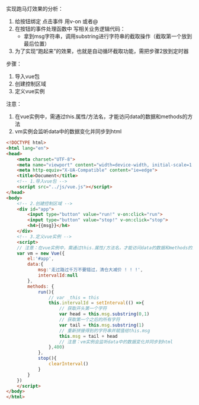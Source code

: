 实现跑马灯效果的分析：

1. 给按钮绑定 点击事件 用v-on 或者@
2. 在按钮的事件处理函数中 写相关业务逻辑代码：
    + 拿到msg字符串，调用substring进行字符串的截取操作（截取第一个放到最后位置）
3. 为了实现“跑起来”的效果，也就是自动循环截取功能，需把步骤2放到定时器

步骤：
1. 导入vue包
2. 创建控制区域
3. 定义vue实例

注意：
1. 在vue实例中，需通过this.属性/方法名，才能访问data的数据和methods的方法
2. vm实例会监听data中的数据变化并同步到html
```html
<!DOCTYPE html>
<html lang="en">
<head>
    <meta charset="UTF-8">
    <meta name="viewport" content="width=device-width, initial-scale=1.0">
    <meta http-equiv="X-UA-Compatible" content="ie=edge">
    <title>Document</title>
    <!-- 1.导入vue包 -->
    <script src="../js/vue.js"></script>
</head>
<body>
    <!-- 2.创建控制区域 -->
    <div id="app">
        <input type="button" value="run!" v-on:click="run">
        <input type="button" value="stop!" v-on:click="stop">
        <h4>{{msg}}</h4>
    </div>
    <!-- 3.定义vue实例 -->
    <script>
    // 注意：在vue实例中，需通过this.属性/方法名，才能访问data的数据和methods的方法
    var vm = new Vue({
        el:'#app',
        data:{
            msg:'走过路过千万不要错过，清仓大减价 ! ! !',
            intervalId:null
        },
        methods: {
            run(){
                // var _this = this
                this.intervalId = setInterval(() =>{
                    // 获取开头第一个字符
                    var head = this.msg.substring(0,1)
                    // 获取第一个之后的所有字符
                    var tail = this.msg.substring(1)
                    // 重新拼接得到的字符串并赋值给this.msg
                    this.msg = tail + head
                    // 注意：vm实例会监听data中的数据变化并同步到html
                },400)
            },
            stop(){
                clearInterval()
            }
        }
    })
    </script>
</body>
</html>
```